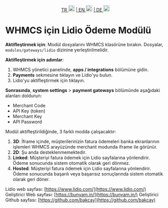 <div align="center">  
  <a href="README.md"   >   TR <img style="padding-top: 8px" src="https://raw.githubusercontent.com/yammadev/flag-icons/master/png/TR.png" alt="TR" height="20" /></a>  
  <a href="README-EN.md"> | EN <img style="padding-top: 8px" src="https://raw.githubusercontent.com/yammadev/flag-icons/master/png/US.png" alt="EN" height="20" /></a>  
  <a href="README-DE.md"> | DE <img style="padding-top: 8px" src="https://raw.githubusercontent.com/yammadev/flag-icons/master/png/DE.png" alt="DE" height="20" /></a>  
</div>

# WHMCS için Lidio Ödeme Modülü

**Aktifleştirmek için**:
Modül dosyalarını WHMCS klasörüne bırakın. Dosyalar, `modules/gateways/lidio` dizinine yerleştirilmelidir.

**Aktifleştirmek için adımlar**:
1. WHMCS yönetici panelinde, **apps / integrations** bölümüne gidin.
2. **Payments** sekmesine tıklayın ve Lidio'yu bulun.
3. Lidio'yu aktifleştirmek için tıklayın.

**Sonrasında**, **system settings** > **payment gateways** bölümünde aşağıdaki alanları doldurun:
- Merchant Code
- API Key (token)
- Merchant Key
- API Password

Modül aktifleştirildiğinde, 3 farklı modda çalışacaktır:
1. **3D**: İframe içinde, müşterilerinizin fatura ödemeleri banka ekranlarının işlemleri WHMCS arayüzünde merchant modunda iframe ile görünür.
2. **2D**: Şu anda desteklenmemektedir.
3. **Linked**: Müşteriyi fatura ödemek için Lidio sayfalarına yönlendirir. Ödeme sonucunda sistem otomatik olarak geri dönmez.
4. **Hosted**: Müşteriyi fatura ödemek için Lidio sayfalarına yönlendirir. Ödeme sonucunda başarılı veya başarısız sonuçlarında sistem otomatik olarak geri döner.

Lidio web sayfası: [https://www.lidio.com/](https://www.lidio.com/)
Geliştirici Web sayfası: [https://bunyam.in/](https://bunyam.in/)
Geliştirici Github sayfası: [https://github.com/bakcay](https://github.com/bakcay)
